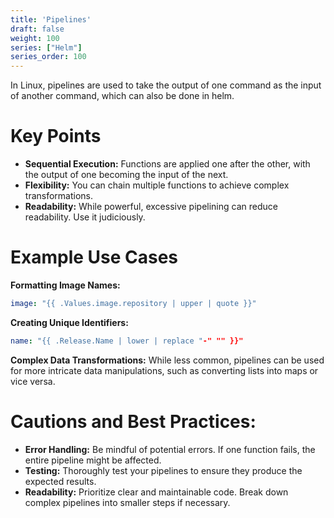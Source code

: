```yaml
---
title: 'Pipelines'
draft: false
weight: 100
series: ["Helm"]
series_order: 100
---
```

In Linux, pipelines are used to take the output of one command as the input of another command, which can also be done in helm.
# Key Points
- **Sequential Execution:** Functions are applied one after the other, with the output of one becoming the input of the next.
- **Flexibility:** You can chain multiple functions to achieve complex transformations.
- **Readability:** While powerful, excessive pipelining can reduce readability. Use it judiciously.
# Example Use Cases
**Formatting Image Names:**
```yaml
image: "{{ .Values.image.repository | upper | quote }}"
```

**Creating Unique Identifiers:**
```yaml
name: "{{ .Release.Name | lower | replace "-" "" }}"
```

**Complex Data Transformations:** While less common, pipelines can be used for more intricate data manipulations, such as converting lists into maps or vice versa.
# Cautions and Best Practices:
- **Error Handling:** Be mindful of potential errors. If one function fails, the entire pipeline might be affected.
- **Testing:** Thoroughly test your pipelines to ensure they produce the expected results.
- **Readability:** Prioritize clear and maintainable code. Break down complex pipelines into smaller steps if necessary.